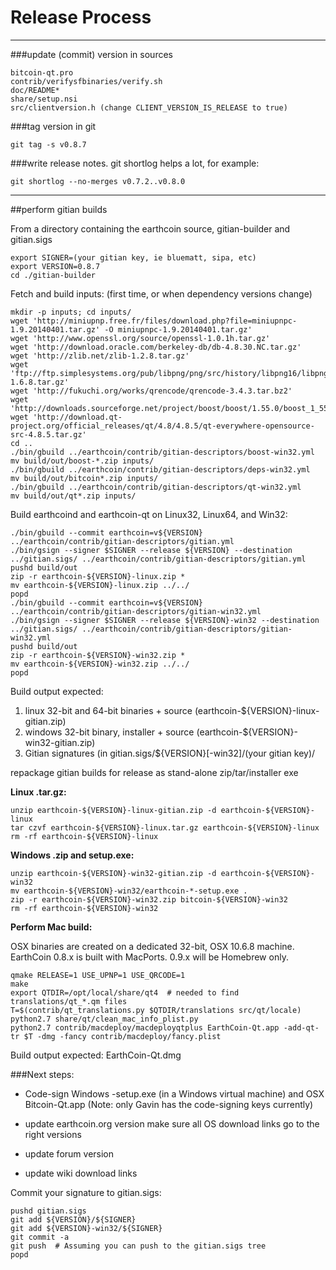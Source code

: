 Release Process
====================

* * *

###update (commit) version in sources


	bitcoin-qt.pro
	contrib/verifysfbinaries/verify.sh
	doc/README*
	share/setup.nsi
	src/clientversion.h (change CLIENT_VERSION_IS_RELEASE to true)

###tag version in git

	git tag -s v0.8.7

###write release notes. git shortlog helps a lot, for example:

	git shortlog --no-merges v0.7.2..v0.8.0

* * *

##perform gitian builds

 From a directory containing the earthcoin source, gitian-builder and gitian.sigs
  
	export SIGNER=(your gitian key, ie bluematt, sipa, etc)
	export VERSION=0.8.7
	cd ./gitian-builder

 Fetch and build inputs: (first time, or when dependency versions change)

	mkdir -p inputs; cd inputs/
	wget 'http://miniupnp.free.fr/files/download.php?file=miniupnpc-1.9.20140401.tar.gz' -O miniupnpc-1.9.20140401.tar.gz'
	wget 'http://www.openssl.org/source/openssl-1.0.1h.tar.gz'
	wget 'http://download.oracle.com/berkeley-db/db-4.8.30.NC.tar.gz'
	wget 'http://zlib.net/zlib-1.2.8.tar.gz'
	wget 'ftp://ftp.simplesystems.org/pub/libpng/png/src/history/libpng16/libpng-1.6.8.tar.gz'
	wget 'http://fukuchi.org/works/qrencode/qrencode-3.4.3.tar.bz2'
	wget 'http://downloads.sourceforge.net/project/boost/boost/1.55.0/boost_1_55_0.tar.bz2'
	wget 'http://download.qt-project.org/official_releases/qt/4.8/4.8.5/qt-everywhere-opensource-src-4.8.5.tar.gz'
	cd ..
	./bin/gbuild ../earthcoin/contrib/gitian-descriptors/boost-win32.yml
	mv build/out/boost-*.zip inputs/
	./bin/gbuild ../earthcoin/contrib/gitian-descriptors/deps-win32.yml
	mv build/out/bitcoin*.zip inputs/
	./bin/gbuild ../earthcoin/contrib/gitian-descriptors/qt-win32.yml
	mv build/out/qt*.zip inputs/

 Build earthcoind and earthcoin-qt on Linux32, Linux64, and Win32:
  
	./bin/gbuild --commit earthcoin=v${VERSION} ../earthcoin/contrib/gitian-descriptors/gitian.yml
	./bin/gsign --signer $SIGNER --release ${VERSION} --destination ../gitian.sigs/ ../earthcoin/contrib/gitian-descriptors/gitian.yml
	pushd build/out
	zip -r earthcoin-${VERSION}-linux.zip *
	mv earthcoin-${VERSION}-linux.zip ../../
	popd
	./bin/gbuild --commit earthcoin=v${VERSION} ../earthcoin/contrib/gitian-descriptors/gitian-win32.yml
	./bin/gsign --signer $SIGNER --release ${VERSION}-win32 --destination ../gitian.sigs/ ../earthcoin/contrib/gitian-descriptors/gitian-win32.yml
	pushd build/out
	zip -r earthcoin-${VERSION}-win32.zip *
	mv earthcoin-${VERSION}-win32.zip ../../
	popd

  Build output expected:

  1. linux 32-bit and 64-bit binaries + source (earthcoin-${VERSION}-linux-gitian.zip)
  2. windows 32-bit binary, installer + source (earthcoin-${VERSION}-win32-gitian.zip)
  3. Gitian signatures (in gitian.sigs/${VERSION}[-win32]/(your gitian key)/

repackage gitian builds for release as stand-alone zip/tar/installer exe

**Linux .tar.gz:**

	unzip earthcoin-${VERSION}-linux-gitian.zip -d earthcoin-${VERSION}-linux
	tar czvf earthcoin-${VERSION}-linux.tar.gz earthcoin-${VERSION}-linux
	rm -rf earthcoin-${VERSION}-linux

**Windows .zip and setup.exe:**

	unzip earthcoin-${VERSION}-win32-gitian.zip -d earthcoin-${VERSION}-win32
	mv earthcoin-${VERSION}-win32/earthcoin-*-setup.exe .
	zip -r earthcoin-${VERSION}-win32.zip bitcoin-${VERSION}-win32
	rm -rf earthcoin-${VERSION}-win32

**Perform Mac build:**

  OSX binaries are created on a dedicated 32-bit, OSX 10.6.8 machine.
  EarthCoin 0.8.x is built with MacPorts.  0.9.x will be Homebrew only.

	qmake RELEASE=1 USE_UPNP=1 USE_QRCODE=1
	make
	export QTDIR=/opt/local/share/qt4  # needed to find translations/qt_*.qm files
	T=$(contrib/qt_translations.py $QTDIR/translations src/qt/locale)
	python2.7 share/qt/clean_mac_info_plist.py
	python2.7 contrib/macdeploy/macdeployqtplus EarthCoin-Qt.app -add-qt-tr $T -dmg -fancy contrib/macdeploy/fancy.plist

 Build output expected: EarthCoin-Qt.dmg

###Next steps:

* Code-sign Windows -setup.exe (in a Windows virtual machine) and
  OSX Bitcoin-Qt.app (Note: only Gavin has the code-signing keys currently)

* update earthcoin.org version
  make sure all OS download links go to the right versions

* update forum version

* update wiki download links

Commit your signature to gitian.sigs:

	pushd gitian.sigs
	git add ${VERSION}/${SIGNER}
	git add ${VERSION}-win32/${SIGNER}
	git commit -a
	git push  # Assuming you can push to the gitian.sigs tree
	popd


